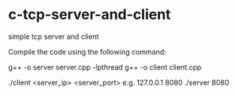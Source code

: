 # c-tcp-server-and-client
simple tcp server and client

Compile the code using the following command:

g++ -o server server.cpp -lpthread
g++ -o client client.cpp


./client <server_ip> <server_port> e.g. 127.0.0.1 8080
./server 8080

